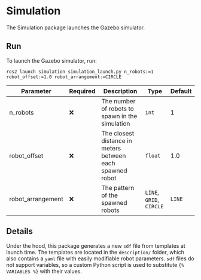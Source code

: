 # Simulation

The Simulation package launches the Gazebo simulator.

## Run

To launch the Gazebo simulator, run:

```
ros2 launch simulation simulation_launch.py n_robots:=1 robot_offset:=1.0 robot_arrangement:=CIRCLE
```

| **Parameter**     | **Required** | **Description**                                           | **Type**                 | **Default** |
| ----------------- | ------------ | --------------------------------------------------------- | ------------------------ | ----------- |
| n_robots          | ❌           | The number of robots to spawn in the simulation           | `int`                    | 1           |
| robot_offset      | ❌           | The closest distance in meters between each spawned robot | `float`                  | 1.0         |
| robot_arrangement | ❌           | The pattern of the spawned robots                         | `LINE`, `GRID`, `CIRCLE` | `LINE`      |

## Details

Under the hood, this package generates a new `sdf` file from templates at launch time. The templates are located in the `description/` folder, which also contains a `yaml` file with easily modifiable robot parameters. `sdf` files do not support variables, so a custom Python script is used to substitute `{% VARIABLES %}` with their values.
